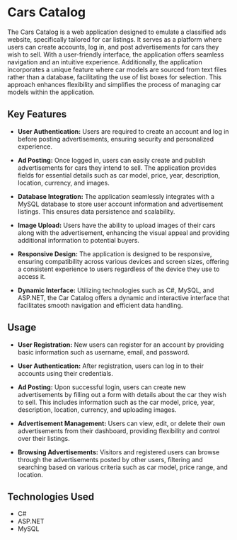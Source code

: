 # Cars Catalog

The Cars Catalog is a web application designed to emulate a classified ads website, specifically tailored for car listings. It serves as a platform where users can create accounts, log in, and post advertisements for cars they wish to sell. With a user-friendly interface, the application offers seamless navigation and an intuitive experience. Additionally, the application incorporates a unique feature where car models are sourced from text files rather than a database, facilitating the use of list boxes for selection. This approach enhances flexibility and simplifies the process of managing car models within the application.

## Key Features

- **User Authentication:** Users are required to create an account and log in before posting advertisements, ensuring security and personalized experience.
  
- **Ad Posting:** Once logged in, users can easily create and publish advertisements for cars they intend to sell. The application provides fields for essential details such as car model, price, year, description, location, currency, and images.
  
- **Database Integration:** The application seamlessly integrates with a MySQL database to store user account information and advertisement listings. This ensures data persistence and scalability.
  
- **Image Upload:** Users have the ability to upload images of their cars along with the advertisement, enhancing the visual appeal and providing additional information to potential buyers.
  
- **Responsive Design:** The application is designed to be responsive, ensuring compatibility across various devices and screen sizes, offering a consistent experience to users regardless of the device they use to access it.
  
- **Dynamic Interface:** Utilizing technologies such as C#, MySQL, and ASP.NET, the Car Catalog offers a dynamic and interactive interface that facilitates smooth navigation and efficient data handling.

## Usage

- **User Registration:** New users can register for an account by providing basic information such as username, email, and password.
  
- **User Authentication:** After registration, users can log in to their accounts using their credentials.
  
- **Ad Posting:** Upon successful login, users can create new advertisements by filling out a form with details about the car they wish to sell. This includes information such as the car model, price, year, description, location, currency, and uploading images.
  
- **Advertisement Management:** Users can view, edit, or delete their own advertisements from their dashboard, providing flexibility and control over their listings.
  
- **Browsing Advertisements:** Visitors and registered users can browse through the advertisements posted by other users, filtering and searching based on various criteria such as car model, price range, and location.

## Technologies Used

- C#
- ASP.NET
- MySQL
